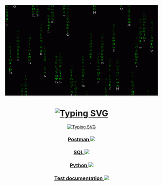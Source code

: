 <div id="header" align="center">
<img src="https://github.com/SaintFLOK/SaintFLOK/blob/409e5544ef4b07f23940259b973ef22ce7c9f7f1/assets/D7JO.gif" height="300" width="800"/>
<h1 align="center"><a href="https://git.io/typing-svg"><img src="https://readme-typing-svg.herokuapp.com?color=53F754&center=true&vCenter=true&lines=Wake+up,+Neo!+Welcome+to+my+profile!" alt="Typing SVG" /></a></h1>
<a href="https://git.io/typing-svg"><img src="https://readme-typing-svg.herokuapp.com?color=53F754&center=true&vCenter=true&lines=Check+out+my+portfolio:" alt="Typing SVG" /></a>
</div>
<div>
<h3 align="center"> <a href="https://github.com/SaintFLOK/Postman.git" target="_blank">Postman <img src="https://cdn4.iconfinder.com/data/icons/logos-brands-5/24/postman-512.png" width="30"></a></h3>
</div>
<div>
<h3 align="center"> <a href="https://github.com/SaintFLOK/SQL.git" target="_blank">SQL <img src="https://cdn2.iconfinder.com/data/icons/file-formats-37/100/file-24-512.png" width="30"</a></h3>
</div>
<div>
<h3 align="center"> <a href="https://github.com/SaintFLOK/Python.git" target="_blank">Python <img src = "https://img.icons8.com/ios7/12x/python.png" width="30" </a></h3>
</div>
<div>
<h3 align="center"> <a href="https://docs.google.com/spreadsheets/d/1QncBvcoRoVqpYFm7Q2CTlD1mUlOlkU-S3Q1Iij2_JeI/edit?usp=sharing" target="_blank">Test documentation <img src="http://getdrawings.com/free-icon-bw/copy-icon-4.png" width="30"</a></h3>
</div>
